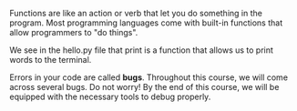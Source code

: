 Functions are like an action or verb that let you do something in the program. Most programming languages come with built-in functions that allow programmers to "do things". <br/>

We see in the hello.py file that print is a function that allows us to print words to the terminal. 


Errors in your code are called <strong> bugs</strong>. Throughout this course, we will come across several bugs. Do not worry! By the end of this course, we will be equipped with the necessary tools to debug properly. 